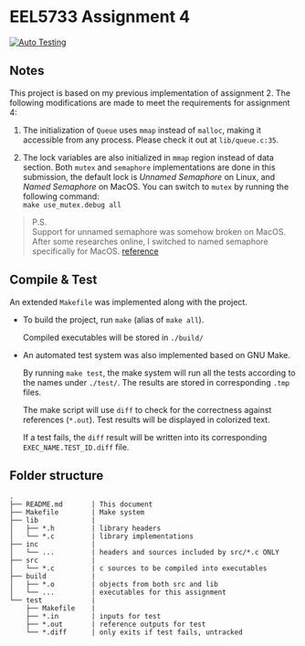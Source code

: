 # EEL5733 Assignment 4

[![Auto Testing](https://github.com/zhangyx1998/EEL5733/actions/workflows/makefile.yml/badge.svg)](https://github.com/zhangyx1998/EEL5733/actions/workflows/makefile.yml)

## Notes

This project is based on my previous implementation of assignment 2.
The following modifications are made to meet the requirements for assignment 4:

1.	The initialization of `Queue` uses `mmap` instead of `malloc`, making it
	accessible from any process. Please check it out at `lib/queue.c:35`.

2.	The lock variables are also initialized in `mmap` region instead of data
	section.
	Both `mutex` and `semaphore` implementations are done in this submission,
	the default lock is _Unnamed Semaphore_ on Linux, and _Named Semaphore_ on
	MacOS. You can switch to `mutex` by running the following command:\
	`make use_mutex.debug all`

> P.S.\
> Support for unnamed semaphore was somehow broken on MacOS. After some
> researches online, I switched to named semaphore specifically for MacOS.
> [reference](https://stackoverflow.com/questions/1413785/sem-init-on-os-x)

## Compile & Test

An extended `Makefile` was implemented along with the project.

+ To build the project, run `make` (alias of `make all`).

	Compiled executables will be stored in `./build/`

+ An automated test system was also implemented based on GNU Make.

	By running `make test`, the make system will run all the tests according to
	the names under `./test/`. The results are stored in corresponding `.tmp`
	files.

	The make script will use `diff` to check for the correctness against
	references (`*.out`). Test results will be displayed in colorized text.

	If a test fails, the `diff` result will be written into its corresponding
	`EXEC_NAME.TEST_ID.diff` file.

## Folder structure

```
.
├── README.md		| This document
├── Makefile		| Make system
├── lib				|
│   ├── *.h			| library headers
│   └── *.c			| library implementations
├── inc				|
│   └── ... 		| headers and sources included by src/*.c ONLY
├── src				|
│   └── *.c			| c sources to be compiled into executables
├── build			|
│   ├── *.o			| objects from both src and lib
│   └── ... 		| executables for this assignment
└── test			|
    ├── Makefile	|
    ├── *.in		| inputs for test
    ├── *.out		| reference outputs for test
    └── *.diff		| only exits if test fails, untracked
```
